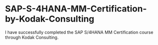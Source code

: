 # SAP-S-4HANA-MM-Certification-by-Kodak-Consulting
I have successfully completed the SAP S/4HANA MM Certification course through Kodak Consulting.
